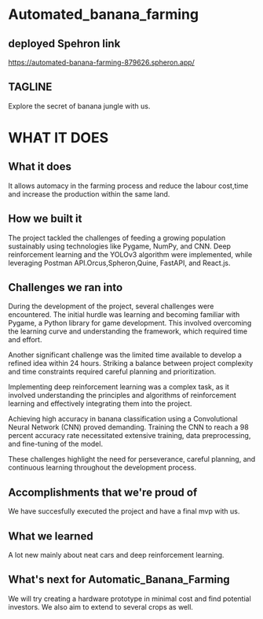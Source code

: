 # Automated_banana_farming


## deployed Spehron link
https://automated-banana-farming-879626.spheron.app/


## TAGLINE
Explore the secret of banana jungle with us.



# WHAT IT DOES

## What it does
It allows automacy in the farming process and reduce the labour cost,time and increase the production within the same land.

## How we built it
The project tackled the challenges of feeding a growing population sustainably using technologies like Pygame, NumPy, and CNN. Deep reinforcement learning and the YOLOv3 algorithm were implemented, while leveraging Postman API.Orcus,Spheron,Quine, FastAPI, and React.js. 

## Challenges we ran into
During the development of the project, several challenges were encountered. The initial hurdle was learning and becoming familiar with Pygame, a Python library for game development. This involved overcoming the learning curve and understanding the framework, which required time and effort.

Another significant challenge was the limited time available to develop a refined idea within 24 hours. Striking a balance between project complexity and time constraints required careful planning and prioritization.

Implementing deep reinforcement learning was a complex task, as it involved understanding the principles and algorithms of reinforcement learning and effectively integrating them into the project.

Achieving high accuracy in banana classification using a Convolutional Neural Network (CNN) proved demanding. Training the CNN to reach a 98 percent accuracy rate necessitated extensive training, data preprocessing, and fine-tuning of the model.

These challenges highlight the need for perseverance, careful planning, and continuous learning throughout the development process.

## Accomplishments that we're proud of
We have succesfully executed the project and have a final mvp with us.

## What we learned
A lot new mainly about neat cars and deep reinforcement learning.

## What's next for Automatic_Banana_Farming
We will try creating a hardware prototype in minimal cost and find potential investors. We also aim to extend to several crops as well.




